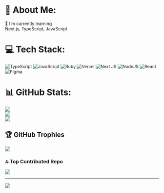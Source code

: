 # 💫 About Me:
🌱 I’m currently learning<br>Next.js, TypeScript, JavaScript


# 💻 Tech Stack:
![TypeScript](https://img.shields.io/badge/typescript-%23007ACC.svg?style=for-the-badge&logo=typescript&logoColor=white) ![JavaScript](https://img.shields.io/badge/javascript-%23323330.svg?style=for-the-badge&logo=javascript&logoColor=%23F7DF1E) ![Ruby](https://img.shields.io/badge/ruby-%23CC342D.svg?style=for-the-badge&logo=ruby&logoColor=white) ![Vercel](https://img.shields.io/badge/vercel-%23000000.svg?style=for-the-badge&logo=vercel&logoColor=white) ![Next JS](https://img.shields.io/badge/Next-black?style=for-the-badge&logo=next.js&logoColor=white) ![NodeJS](https://img.shields.io/badge/node.js-6DA55F?style=for-the-badge&logo=node.js&logoColor=white) ![React](https://img.shields.io/badge/react-%2320232a.svg?style=for-the-badge&logo=react&logoColor=%2361DAFB) 	![Figma](https://img.shields.io/badge/figma-%23F24E1E.svg?style=for-the-badge&logo=figma&logoColor=white)
# 📊 GitHub Stats:
![](https://github-readme-stats-five-navy.vercel.app/api?username=cyberph0bia&theme=dracula&hide_border=false&include_all_commits=true&count_private=true)<br/>
![](https://github-readme-streak-stats.herokuapp.com/?user=cyberph0bia&theme=dracula&hide_border=false)<br/>
![](https://github-readme-stats-five-navy.vercel.app/api/top-langs/?username=cyberph0bia&theme=dracula&hide_border=false&include_all_commits=true&count_private=true&layout=compact)

## 🏆 GitHub Trophies
![](https://github-profile-trophy.vercel.app/?username=cyberph0bia&theme=radical&no-frame=false&no-bg=false&margin-w=4)

### 🔝 Top Contributed Repo
![](https://github-contributor-stats.vercel.app/api?username=cyberph0bia&limit=5&theme=dracula&combine_all_yearly_contributions=true)

---
[![](https://visitcount.itsvg.in/api?id=cyberph0bia&icon=7&color=11)](https://visitcount.itsvg.in)

<!-- Proudly created with GPRM ( https://gprm.itsvg.in ) -->
